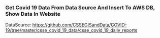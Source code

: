 ### Get Covid 19 Data From Data Source And Insert To AWS DB, Show Data In Website
DataSource: https://github.com/CSSEGISandData/COVID-19/tree/master/csse_covid_19_data/csse_covid_19_daily_reports